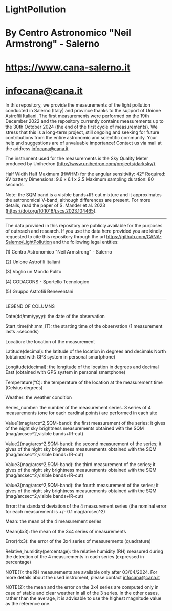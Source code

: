 # LightPollution

# By Centro Astronomico "Neil Armstrong" - Salerno
# https://www.cana-salerno.it
# infocana@cana.it

In this repository, we provide the measurements of the light pollution conducted in Salerno (Italy) and province thanks to the support of Unione Astrofili Italiani.
The first measurements were performed on the 19th December 2022 and the repository currently contains measurements up to the 30th October 2024 (the end of the first cycle of measurements). We stress that this is a long-term project, still ongoing and seeking for future contributions from the entire astronomic and scientific community. Your help and suggestions are of unvaluable importance! Contact us via mail at the address infocana@cana.it

The instrument used for the measurements is the Sky Quality Meter produced by Unihedron (http://www.unihedron.com/projects/darksky/).

Half Width Half Maximum (HWHM) for the angular sensitivity: 42°
Required: 9V battery
Dimensions: 9.6 x 6.1 x 2.5
Maximum sampling duration: 80 seconds

Note: the SQM band is a visible bands+IR-cut mixture and it approximates the astronomical V-band, although differences are present. For more details, read the paper of S. Mander et al. 2023 (https://doi.org/10.1016/j.scs.2023.104465).
*********************************

The data provided in this repository are publicly available for the purposes of outreach and research. If you use the data here provided you are kindly requested to cite this repository through the url https://github.com/CANA-Salerno/LightPollution and the following legal entities:

(1) Centro Astronomico "Neil Armstrong" - Salerno

(2) Unione Astrofili Italiani

(3) Voglio un Mondo Pulito

(4) CODACONS - Sportello Tecnologico

(5) Gruppo Astrofili Beneventani

********************************
LEGEND OF COLUMNS

Date(dd/mm/yyyy): the date of the observation

Start_time(hh:mm_IT): the starting time of the observation (1 measurement lasts ~seconds)

Location: the location of the measurement

Latitude(decimal): the latitude of the location in degrees and decimals North (obtained with GPS system in personal smartphone)

Longitude(decimal): the longitude of the location in degrees and decimal East (obtained with GPS system in personal smartphone)

Temperature(°C): the temperature of the location at the measurement time (Celsius degrees)

Weather: the weather condition	

Series_number: the number of the measurement series. 3 series of 4 measurements (one for each cardinal points) are performed in each site

Value1(mag/arcs^2,SQM-band): the first measurement of the series; it gives of the night sky brightness measurements obtained with the SQM (mag/arcsec^2,visible bands+IR-cut) 

Value2(mag/arcs^2,SQM-band): the second measurement of the series; it gives of the night sky brightness measurements obtained with the SQM (mag/arcsec^2,visible bands+IR-cut) 

Value3(mag/arcs^2,SQM-band): the third measurement of the series; it gives of the night sky brightness measurements obtained with the SQM (mag/arcsec^2,visible bands+IR-cut) 

Value3(mag/arcs^2,SQM-band): the fourth measurement of the series; it gives of the night sky brightness measurements obtained with the SQM (mag/arcsec^2,visible bands+IR-cut) 

Error: the standard deviation of the 4 measurement series	(the nominal error for each measurement is +/- 0.1 mag/arcsec^2)

Mean:	the mean of the 4 measurement series	

Mean(4x3): the mean of the 3x4 series of measurements	

Error(4x3): the error of the 3x4 series of measurements (quadrature)

Relative_humidity(percentage): the relative humidity (RH) measured during the detection of the 4 measurements in each series (expressed in percentage)


NOTE(1): the RH measurements are available only after 03/04/2024. For more details about the used instrument, please contact infocana@cana.it

NOTE(2): the mean and the error on the 3x4 series are computed only in case of stable and clear weather in all of the 3 series. In the other cases, rather than the average, it is advisable to use the highest magnitude value as the reference one.
